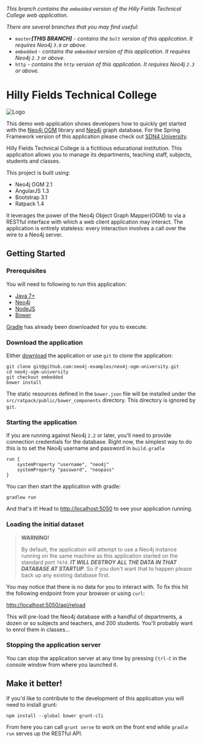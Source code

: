 *This branch contains the `embedded` version of the Hilly Fields Technical College web application.*

*There are several branches that you may find useful:*

- `master`***[THIS BRANCH]*** - *contains the `bolt` version of this application. It requires Neo4j `3.0` or above.*
- `embedded` - *contains the `embedded` version of this application. It requires Neo4j `2.3` or above.*
- `http` - *contains the `http` version of this application. It requires Neo4j `2.3` or above.*

Hilly Fields Technical College
==============================

![Logo](https://raw.githubusercontent.com/neo4j-examples/sdn4-university/master/src/main/webapp/assets/images/engineering-dept.JPG)

This demo web application shows developers how to quickly get started with the [Neo4j OGM](https://github.com/neo4j/neo4j-ogm) library and [Neo4j](http://neo4j.org) graph database.  For the Spring Framework version of this application please check out [SDN4 University](https://github.com/neo4j-examples/sdn4-university).

Hilly Fields Technical College is a fictitious educational institution. This application allows you to manage its departments, teaching staff, subjects, students and classes.

This project is built using:

- Neo4j OGM 2.1
- AngularJS 1.3
- Bootstrap 3.1
- Ratpack 1.4


It leverages the power of the Neo4j Object Graph Mapper(OGM) to via a RESTful interface with which a web client application may interact. The application is entirely stateless: every interaction involves a call over the wire to a Neo4j server.

Getting Started
---------------

### Prerequisites

You will need to following to run this application:

- [Java 7+](http://www.oracle.com/technetwork/java/javase/downloads/index.html)
- [Neo4j](http://neo4j.org)
- [NodeJS](https://nodejs.org/en/)
- [Bower](https://bower.io/)

[Gradle](https://gradle.org/) has already been downloaded for you to execute.

### Download the application

Either [download](https://github.com/neo4j-examples/neo4j-ogm-university/archive/embedded.zip) the application or use `git` to clone the application:

```
git clone git@github.com:neo4j-examples/neo4j-ogm-university.git
cd neo4j-ogm-university
git checkout embedded
bower install
```

The static resources defined in the `bower.json` file will be installed under the `src/ratpack/public/bower_components` directory. This directory is ignored by `git`.

### Starting the application

If you are running against Neo4j `2.2` or later, you'll need to provide connection credentials for the database. Right now, the simplest way to do this is to set the Neo4j username and password in `build.gradle`

```
run {
    systemProperty "username", "neo4j"
    systemProperty "password", "neopass"
}
```

You can then start the application with gradle:

```
gradlew run
```

And that's it! Head to <http://localhost:5050> to see your application running.


### Loading the initial dataset

> **WARNING!**
>
> By default, the application will attempt to use a Neo4j instance running on the same machine as this application started on the standard port `7474`. ***IT WILL DESTROY ALL THE DATA IN THAT DATABASE AT STARTUP***. So if you don't want that to happen please back up any existing database first.

You may notice that there is no data for you to interact with. To fix this hit the following endpoint from your browser or using `curl`:

<http://localhost:5050/api/reload>

This will pre-load the Neo4j database with a handful of departments, a dozen or so subjects and teachers,
and 200 students. You'll probably want to enrol them in classes...


### Stopping the application server

You can stop the application server at any time by pressing `Ctrl-C` in the console window from where you launched it.


Make it better!
---------------
If you'd like to contribute to the development of this application you will need to install grunt:

```
npm install --global bower grunt-cli
```

From here you can call `grunt serve` to work on the front end while `gradle run` serves up the RESTful API.
